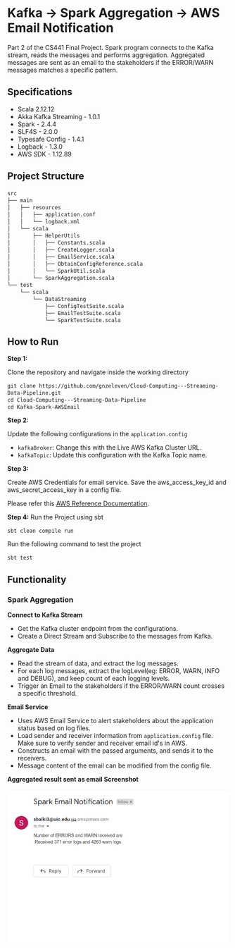 # Kafka -> Spark Aggregation -> AWS Email Notification

Part 2 of the CS441 Final Project. Spark program connects to the Kafka stream, reads the messages and performs aggregation. Aggregated messages are sent as an email to the stakeholders if the ERROR/WARN messages matches a specific pattern.

## Specifications
- Scala 2.12.12
- Akka Kafka Streaming - 1.0.1
- Spark - 2.4.4
- SLF4S - 2.0.0
- Typesafe Config - 1.4.1
- Logback - 1.3.0
- AWS SDK - 1.12.89
## Project Structure
```
src
├── main
│   ├── resources
│   │   ├── application.conf
│   │   └── logback.xml
│   └── scala
│       ├── HelperUtils
│       │   ├── Constants.scala
│       │   ├── CreateLogger.scala
│       │   ├── EmailService.scala
│       │   ├── ObtainConfigReference.scala
│       │   └── SparkUtil.scala
│       └── SparkAggregation.scala
└── test
    └── scala
        └── DataStreaming
            ├── ConfigTestSuite.scala
            ├── EmailTestSuite.scala
            └── SparkTestSuite.scala
```

## How to Run

**Step 1:** 

Clone the repository and navigate inside the working directory
```
git clone https://github.com/gnzeleven/Cloud-Computing---Streaming-Data-Pipeline.git
cd Cloud-Computing---Streaming-Data-Pipeline
cd Kafka-Spark-AWSEmail
```

**Step 2:**

Update the following configurations in the `application.config`

- `kafkaBroker`: Change this with the Live AWS Kafka Cluster URL.
- `kafkaTopic`: Update this configuration with the Kafka Topic name.

**Step 3:**

Create AWS Credentials for email service. Save the aws_access_key_id and aws_secret_access_key in a config file. 

Please refer this [AWS Reference Documentation](https://docs.aws.amazon.com/sdkref/latest/guide/file-location.html).

**Step 4:** 
Run the Project using sbt

```
sbt clean compile run
```

Run the following command to test the project

```
sbt test
```

## Functionality
### Spark Aggregation

**Connect to Kafka Stream**

- Get the Kafka cluster endpoint from the configurations.
- Create a Direct Stream and Subscribe to the messages from Kafka.

**Aggregate Data**

- Read the stream of data, and extract the log messages.
- For each log messages, extract the logLevel(eg: ERROR, WARN, INFO and DEBUG), and keep count of each logging levels.
- Trigger an Email to the stakeholders if the ERROR/WARN count crosses a specific threshold.

**Email Service**

- Uses AWS Email Service to alert stakeholders about the application status based on log files.
- Load sender and receiver information from `application.config` file. Make sure to verify sender and receiver email id's in AWS.
- Constructs an email with the passed arguments, and sends it to the receivers.
- Message content of the email can be modified from the config file.

**Aggregated result sent as email Screenshot** 

![](./assets/email.png)
